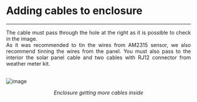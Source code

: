 # Adding cables to enclosure

---

<div style="text-align: justify">The cable must pass through the hole at the right as it is possible to check in the image.
<br />
As it was recommended to tin the wires from AM2315 sensor, we also recommend tinning the wires from the panel. You must also pass to the interior the solar panel cable and two cables with RJ12 connector from weather meter kit.</div>

<br />

![image](../img/20211027_121829-2.png)
<div style="font-style: italic; text-align: center;" markdown="1"> Enclosure getting more cables inside</div>
